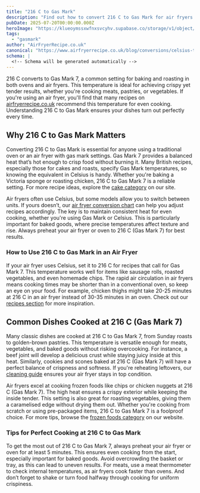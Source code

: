 ```yaml
---
title: "216 C to Gas Mark"
description: "Find out how to convert 216 C to Gas Mark for air fryers and ovens. Includes baking tips and temperature equivalents for perfect cooking results."
pubDate: 2025-07-20T00:00:00.000Z
heroImage: "https://klueoymssxwfnxsvcyhv.supabase.co/storage/v1/object/public/Shmucket/216-c-to-gas-mark.png"
tags:
  - "gasmark"
author: "AirFryerRecipe.co.uk"
canonical: "https://www.airfryerrecipe.co.uk/blog/conversions/celsius-to-gas-mark/216-c-to-gas-mark"
schema: |
  <!-- Schema will be generated automatically -->
---
```


<p>216 C converts to Gas Mark 7, a common setting for baking and roasting in both ovens and air fryers. This temperature is ideal for achieving crispy yet tender results, whether you're cooking meats, pastries, or vegetables. If you're using an air fryer, you'll find that many recipes on <a href=https://www.airfryerrecipe.co.uk>airfryerrecipe.co.uk</a> recommend this temperature for even cooking. Understanding 216 C to Gas Mark ensures your dishes turn out perfectly every time.</p>

<h2>Why 216 C to Gas Mark Matters</h2>
<p>Converting 216 C to Gas Mark is essential for anyone using a traditional oven or an air fryer with gas mark settings. Gas Mark 7 provides a balanced heat that’s hot enough to crisp food without burning it. Many British recipes, especially those for cakes and roasts, specify Gas Mark temperatures, so knowing the equivalent in Celsius is handy. Whether you're baking a Victoria sponge or roasting chicken, 216 C to Gas Mark 7 is a reliable setting. For more recipe ideas, explore the <a href=https://www.airfryerrecipe.co.uk/recipe-category/cakes>cake category</a> on our site.</p>

<p>Air fryers often use Celsius, but some models allow you to switch between units. If yours doesn’t, our <a href=https://www.airfryerrecipe.co.uk/air-fryer-conversion-chart>air fryer conversion chart</a> can help you adjust recipes accordingly. The key is to maintain consistent heat for even cooking, whether you're using Gas Mark or Celsius. This is particularly important for baked goods, where precise temperatures affect texture and rise. Always preheat your air fryer or oven to 216 C (Gas Mark 7) for best results.</p>

<h3>How to Use 216 C to Gas Mark in an Air Fryer</h3>
<p>If your air fryer uses Celsius, set it to 216 C for recipes that call for Gas Mark 7. This temperature works well for items like sausage rolls, roasted vegetables, and even homemade chips. The rapid air circulation in air fryers means cooking times may be shorter than in a conventional oven, so keep an eye on your food. For example, chicken thighs might take 20-25 minutes at 216 C in an air fryer instead of 30-35 minutes in an oven. Check out our <a href=https://www.airfryerrecipe.co.uk/recipes>recipes section</a> for more inspiration.</p>

<h2>Common Dishes Cooked at 216 C (Gas Mark 7)</h2>
<p>Many classic dishes are cooked at 216 C to Gas Mark 7, from Sunday roasts to golden-brown pastries. This temperature is versatile enough for meats, vegetables, and baked goods without risking overcooking. For instance, a beef joint will develop a delicious crust while staying juicy inside at this heat. Similarly, cookies and scones baked at 216 C (Gas Mark 7) will have a perfect balance of crispness and softness. If you're reheating leftovers, our <a href=https://www.airfryerrecipe.co.uk/air-fryer-cleaner>cleaning guide</a> ensures your air fryer stays in top condition.</p>

<p>Air fryers excel at cooking frozen foods like chips or chicken nuggets at 216 C (Gas Mark 7). The high heat ensures a crispy exterior while keeping the inside tender. This setting is also great for roasting vegetables, giving them a caramelised edge without drying them out. Whether you're cooking from scratch or using pre-packaged items, 216 C to Gas Mark 7 is a foolproof choice. For more tips, browse the <a href=https://www.airfryerrecipe.co.uk/recipe-category/frozen-foods>frozen foods category</a> on our website.</p>

<h3>Tips for Perfect Cooking at 216 C to Gas Mark</h3>
<p>To get the most out of 216 C to Gas Mark 7, always preheat your air fryer or oven for at least 5 minutes. This ensures even cooking from the start, especially important for baked goods. Avoid overcrowding the basket or tray, as this can lead to uneven results. For meats, use a meat thermometer to check internal temperatures, as air fryers cook faster than ovens. And don’t forget to shake or turn food halfway through cooking for uniform crispiness.</p>
